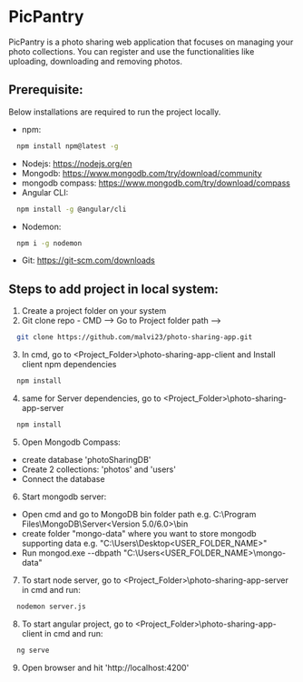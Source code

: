 # PicPantry
PicPantry is a photo sharing web application that focuses on managing your photo collections. You can register and use the functionalities like uploading, downloading and removing photos.

## Prerequisite:
Below installations are required to run the project locally.

- npm: 
```sh
  npm install npm@latest -g
  ```
- Nodejs: https://nodejs.org/en
- Mongodb: https://www.mongodb.com/try/download/community
- mongodb compass: https://www.mongodb.com/try/download/compass
- Angular CLI:
```sh
  npm install -g @angular/cli
  ``` 
- Nodemon:
```sh
  npm i -g nodemon
  ```
- Git: https://git-scm.com/downloads


## Steps to add project in local system:
1. Create a project folder on your system
2. Git clone repo - CMD --> Go to Project folder path --> 

```sh
  git clone https://github.com/malvi23/photo-sharing-app.git
  ```
3. In cmd, go to <Project_Folder>\photo-sharing-app-client and Install client npm dependencies
```sh
  npm install
  ```
4. same for Server dependencies, go to <Project_Folder>\photo-sharing-app-server
```sh
  npm install
  ```
5. Open Mongodb Compass:
- create database 'photoSharingDB'
- Create 2 collections: 'photos' and 'users'
- Connect the database

6. Start mongodb server:
- Open cmd and go to MongoDB bin folder path e.g. C:\Program Files\MongoDB\Server\<Version 5.0/6.0>\bin
- create folder "mongo-data" where you want to store mongodb supporting data e.g. "C:\Users\Desktop\<USER_FOLDER_NAME>\"
- Run mongod.exe --dbpath "C:\Users\<USER_FOLDER_NAME>\mongo-data"

7. To start node server, go to <Project_Folder>\photo-sharing-app-server in cmd and run:

```sh
  nodemon server.js
   ```
8. To start angular project, go to <Project_Folder>\photo-sharing-app-client in cmd and run:
```sh
  ng serve
  ```
9. Open browser and hit 'http://localhost:4200'
